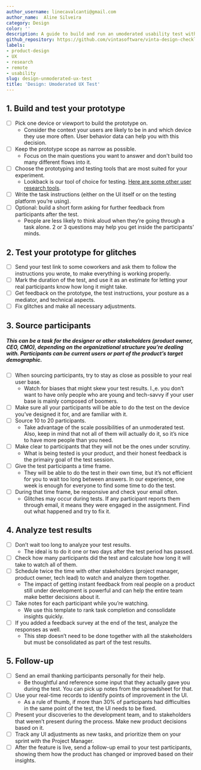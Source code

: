 ```yaml
---
author_username: linecavalcanti@gmail.com
author_name:  Aline Silveira
category: Design
color: ''
description: A guide to build and run an umoderated usability test with remote participants.
github_repository: https://github.com/vintasoftware/vinta-design-checklists/tree/master/unmoderated-remote-ux-test
labels:
- product-design
- UX
- research
- remote
- usability
slug: design-unmoderated-ux-test
title: 'Design: Umoderated UX Test'
---
```

## 1. Build and test your prototype
* [ ] Pick one device or viewport to build the prototype on. 
    * Consider the context your users are likely to be in and which device they use more often. User behavior data can help you with this decision.
* [ ] Keep the prototype scope as narrow as possible.
    * Focus on the main questions you want to answer and don't build too many different flows into it. 
* [ ] Choose the prototyping and testing tools that are most suited for your experiment.
    * Lookback is our tool of choice for testing. [Here are some other user research tools](https://www.userinterviews.com/ux-research-field-guide-chapter/user-research-tools#toc-element-5).
* [ ] Write the task instructions (either on the UI itself or on the testing platform you’re using).
* [ ] Optional: build a short form asking for further feedback from participants after the test.
    * People are less likely to think aloud when they’re going through a task alone. 2 or 3 questions may help you get inside the participants' minds.

## 2. Test your prototype for glitches
* [ ] Send your test link to some coworkers and ask them to follow the instructions you wrote, to make everything is working properly.
* [ ] Mark the duration of the test, and use it as an estimate for letting your real participants know how long it might take.
* [ ] Get feedback on the prototype, the test instructions, your posture as a mediator, and technical aspects.
* [ ] Fix glitches and make all necessary adjustments.

## 3. Source participants
##### This can be a task for the designer or other stakeholders (product owner, CEO, CMO), depending on the organizational structure you’re dealing with. Participants can be current users or part of the product’s target demographic.

* [ ] When sourcing participants, try to stay as close as possible to your real user base. 
    * Watch for biases that might skew your test results. I.,e. you don’t want to have only people who are young and tech-savvy if your user base is mainly composed of boomers.
* [ ] Make sure all your participants will be able to do the test on the device you’ve designed it for, and are familiar with it.
* [ ] Source 10 to 20 participants.
    * Take advantage of the scale possibilities of an unmoderated test. Also, keep in mind that not all of them will actually do it, so it’s nice to have more people than you need.
* [ ] Make clear to participants that they will not be the ones under scrutiny. 
    * What is being tested is your product, and their honest feedback is the primairy goal of the test session.
* [ ] Give the test participants a time frame.
    * They will be able to do the test in their own time, but it’s not efficient for you to wait too long between answers. In our experience, one week is enough for everyone to find some time to do the test. 
* [ ] During that time frame, be responsive and check your email often.
    * Glitches may occur during tests. If any participant reports them through email, it means they were engaged in the assignment. Find out what happened and try to fix it.

## 4. Analyze test results
* [ ] Don’t wait too long to analyze your test results.
    * The ideal is to do it one or two days after the test period has passed.
* [ ] Check how many participants did the test and calculate how long it will take to watch all of them.
* [ ] Schedule twice the time with other stakeholders (project manager, product owner, tech lead) to watch and analyze them together.
    * The impact of getting instant feedback from real people on a product still under development is powerful and can help the entire team make better decisions about it.
* [ ] Take notes for each participant while you’re watching. 
    * We use this template to rank task completion and consolidate insights quickly.
* [ ] If you added a feedback survey at the end of the test, analyze the responses as well. 
    * This step doesn’t need to be done together with all the stakeholders but must be consolidated as part of the test results.

## 5. Follow-up
* [ ] Send an email thanking participants personally for their help. 
    * Be thoughtful and reference some input that they actually gave you during the test. You can pick up notes from the spreadsheet for that. 
* [ ] Use your real-time records to identify points of improvement in the UI. 
    * As a rule of thumb, if more than 30% of participants had difficulties in the same point of the test, the UI needs to be fixed. 
* [ ] Present your discoveries to the development team, and to stakeholders that weren’t present during the process. Make new product decisions based on it.
* [ ] Track any UI adjustments as new tasks, and prioritize them on your sprint with the Project Manager.
* [ ] After the feature is live, send a follow-up email to your test participants, showing them how the product has changed or improved based on their insights.
